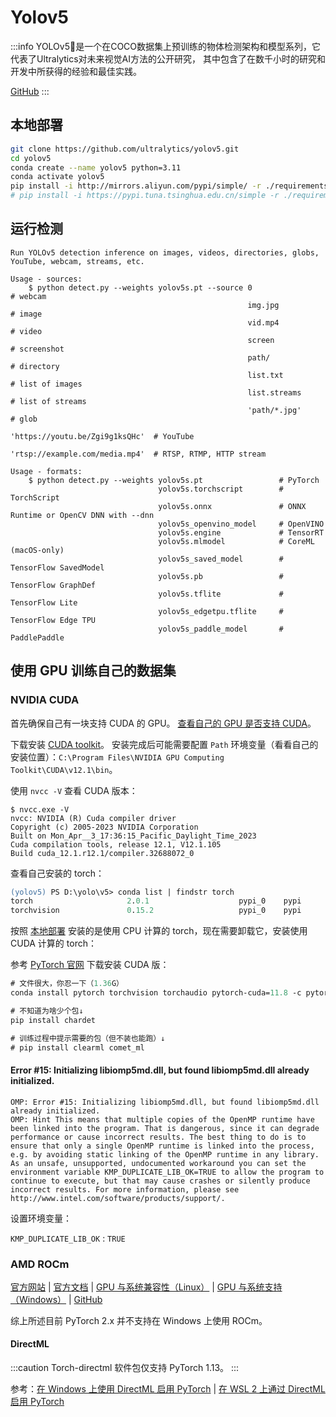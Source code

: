 # Yolov5

:::info
YOLOv5🚀是一个在COCO数据集上预训练的物体检测架构和模型系列，它代表了Ultralytics对未来视觉AI方法的公开研究，
其中包含了在数千小时的研究和开发中所获得的经验和最佳实践。

[GitHub](https://github.com/ultralytics/yolov5/blob/master/README.zh-CN.md)
:::

## 本地部署

```sh
git clone https://github.com/ultralytics/yolov5.git
cd yolov5
conda create --name yolov5 python=3.11
conda activate yolov5
pip install -i http://mirrors.aliyun.com/pypi/simple/ -r ./requirements.txt --trusted-host mirrors.aliyun.com
# pip install -i https://pypi.tuna.tsinghua.edu.cn/simple -r ./requirements.txt
```

## 运行检测

```text
Run YOLOv5 detection inference on images, videos, directories, globs, YouTube, webcam, streams, etc.

Usage - sources:
    $ python detect.py --weights yolov5s.pt --source 0                               # webcam
                                                     img.jpg                         # image
                                                     vid.mp4                         # video
                                                     screen                          # screenshot
                                                     path/                           # directory
                                                     list.txt                        # list of images
                                                     list.streams                    # list of streams
                                                     'path/*.jpg'                    # glob
                                                     'https://youtu.be/Zgi9g1ksQHc'  # YouTube
                                                     'rtsp://example.com/media.mp4'  # RTSP, RTMP, HTTP stream

Usage - formats:
    $ python detect.py --weights yolov5s.pt                 # PyTorch
                                 yolov5s.torchscript        # TorchScript
                                 yolov5s.onnx               # ONNX Runtime or OpenCV DNN with --dnn
                                 yolov5s_openvino_model     # OpenVINO
                                 yolov5s.engine             # TensorRT
                                 yolov5s.mlmodel            # CoreML (macOS-only)
                                 yolov5s_saved_model        # TensorFlow SavedModel
                                 yolov5s.pb                 # TensorFlow GraphDef
                                 yolov5s.tflite             # TensorFlow Lite
                                 yolov5s_edgetpu.tflite     # TensorFlow Edge TPU
                                 yolov5s_paddle_model       # PaddlePaddle

```

## 使用 GPU 训练自己的数据集

### NVIDIA CUDA

首先确保自己有一块支持 CUDA 的 GPU。
[查看自己的 GPU 是否支持 CUDA](https://developer.nvidia.com/cuda-gpus)。

下载安装 [CUDA toolkit](https://developer.nvidia.com/cuda-downloads)。
安装完成后可能需要配置 `Path` 环境变量（看看自己的安装位置）：`C:\Program Files\NVIDIA GPU Computing Toolkit\CUDA\v12.1\bin`。

使用 `nvcc -V` 查看 CUDA 版本：

```text {1}
$ nvcc.exe -V
nvcc: NVIDIA (R) Cuda compiler driver
Copyright (c) 2005-2023 NVIDIA Corporation
Built on Mon_Apr__3_17:36:15_Pacific_Daylight_Time_2023
Cuda compilation tools, release 12.1, V12.1.105
Build cuda_12.1.r12.1/compiler.32688072_0
```

查看自己安装的 torch：

```ps {1}
(yolov5) PS D:\yolo\v5> conda list | findstr torch
torch                     2.0.1                    pypi_0    pypi
torchvision               0.15.2                   pypi_0    pypi
```

按照 [本地部署](#本地部署) 安装的是使用 CPU 计算的 torch，现在需要卸载它，安装使用 CUDA 计算的 torch：

参考 [PyTorch 官网](https://pytorch.org/get-started/locally/) 下载安装 CUDA 版：

```ps
# 文件很大，你忍一下（1.36G）
conda install pytorch torchvision torchaudio pytorch-cuda=11.8 -c pytorch -c nvidia

# 不知道为啥少个包↓
pip install chardet

# 训练过程中提示需要的包（但不装也能跑）↓
# pip install clearml comet_ml
```

#### Error #15: Initializing libiomp5md.dll, but found libiomp5md.dll already initialized.

```text
OMP: Error #15: Initializing libiomp5md.dll, but found libiomp5md.dll already initialized.
OMP: Hint This means that multiple copies of the OpenMP runtime have been linked into the program. That is dangerous, since it can degrade performance or cause incorrect results. The best thing to do is to ensure that only a single OpenMP runtime is linked into the process, e.g. by avoiding static linking of the OpenMP runtime in any library. As an unsafe, unsupported, undocumented workaround you can set the environment variable KMP_DUPLICATE_LIB_OK=TRUE to allow the program to continue to execute, but that may cause crashes or silently produce incorrect results. For more information, please see http://www.intel.com/software/products/support/.
```

设置环境变量：

`KMP_DUPLICATE_LIB_OK` : `TRUE`

### AMD ROCm

[官方网站](https://www.amd.com/zh-hans/graphics/servers-solutions-rocm-ml)
| [官方文档](https://rocm.docs.amd.com/en/latest/)
| [GPU 与系统兼容性（Linux）](https://rocm.docs.amd.com/en/latest/release/gpu_os_support.html)
| [GPU 与系统支持（Windows）](https://rocm.docs.amd.com/en/latest/release/windows_support.html)
| [GitHub](https://github.com/RadeonOpenCompute/ROCm)

综上所述目前 PyTorch 2.x 并不支持在 Windows 上使用 ROCm。

#### DirectML

:::caution
Torch-directml 软件包仅支持 PyTorch 1.13。
:::

参考：[在 Windows 上使用 DirectML 启用 PyTorch](https://learn.microsoft.com/en-us/windows/ai/directml/gpu-pytorch-windows)
| [在 WSL 2 上通过 DirectML 启用 PyTorch](https://learn.microsoft.com/zh-cn/windows/ai/directml/gpu-pytorch-wsl)
